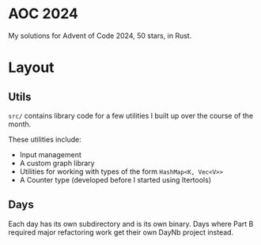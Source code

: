 # AOC 2024
My solutions for Advent of Code 2024, 50 stars, in Rust.

# Layout
## Utils
`src/` contains library code for a few utilities I built up over the course of the month.

These utilities include:
- Input management
- A custom graph library
- Utilities for working with types of the form `HashMap<K, Vec<V>>`
- A Counter type (developed before I started using Itertools)

## Days
Each day has its own subdirectory and is its own binary. Days where Part B required major refactoring work
get their own DayNb project instead.
